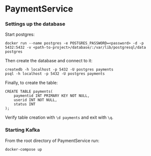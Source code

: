 # PaymentService

### Settings up the database
Start postgres:
```
docker run --name postgres -e POSTGRES_PASSWORD=<password> -d -p 5432:5432 -v <path-to-project>/database/:/var/lib/postgresql/data postgres
```

Then create the database and connect to it:
```
createdb -h localhost -p 5432 -U postgres payments
psql -h localhost -p 5432 -U postgres payments 
```

Finally, to create the table:
```postgres-sql
CREATE TABLE payments(
    paymentid INT PRIMARY KEY NOT NULL,
    userid INT NOT NULL,
    status INT
);
```

Verify table creation with `\d payments` and exit with `\q`.

### Starting Kafka
From the root directory of PaymentService run:
```
docker-compose up
```